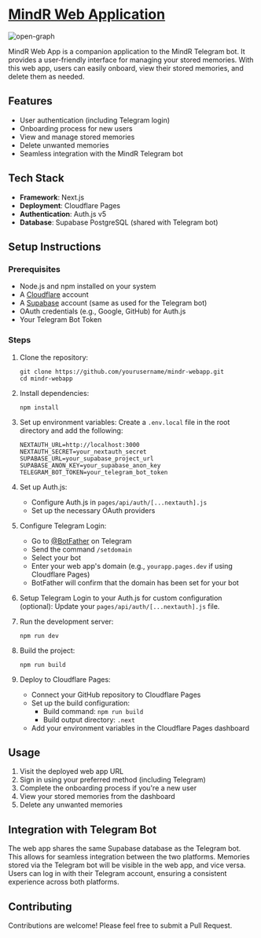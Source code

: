 # [MindR Web Application](https://mindr.live/)

![open-graph](https://github.com/user-attachments/assets/58aca34f-9cfd-48c0-a0d0-acfd6973f13d)

MindR Web App is a companion application to the MindR Telegram bot. It provides a user-friendly interface for managing your stored memories. With this web app, users can easily onboard, view their stored memories, and delete them as needed.

## Features

- User authentication (including Telegram login)
- Onboarding process for new users
- View and manage stored memories
- Delete unwanted memories
- Seamless integration with the MindR Telegram bot

## Tech Stack

- **Framework**: Next.js
- **Deployment**: Cloudflare Pages
- **Authentication**: Auth.js v5
- **Database**: Supabase PostgreSQL (shared with Telegram bot)

## Setup Instructions

### Prerequisites

- Node.js and npm installed on your system
- A [Cloudflare](https://www.cloudflare.com/) account
- A [Supabase](https://supabase.com/) account (same as used for the Telegram bot)
- OAuth credentials (e.g., Google, GitHub) for Auth.js
- Your Telegram Bot Token

### Steps

1. Clone the repository:
   ```
   git clone https://github.com/yourusername/mindr-webapp.git
   cd mindr-webapp
   ```

2. Install dependencies:
   ```
   npm install
   ```

3. Set up environment variables:
   Create a `.env.local` file in the root directory and add the following:
   ```
   NEXTAUTH_URL=http://localhost:3000
   NEXTAUTH_SECRET=your_nextauth_secret
   SUPABASE_URL=your_supabase_project_url
   SUPABASE_ANON_KEY=your_supabase_anon_key
   TELEGRAM_BOT_TOKEN=your_telegram_bot_token

   ```

4. Set up Auth.js:
   - Configure Auth.js in `pages/api/auth/[...nextauth].js`
   - Set up the necessary OAuth providers

5. Configure Telegram Login:
   - Go to [@BotFather](https://t.me/BotFather) on Telegram
   - Send the command `/setdomain`
   - Select your bot
   - Enter your web app's domain (e.g., `yourapp.pages.dev` if using Cloudflare Pages)
   - BotFather will confirm that the domain has been set for your bot

6. Setup Telegram Login to your Auth.js  for custom configuration (optional):
   Update your `pages/api/auth/[...nextauth].js` file.

7. Run the development server:
   ```
   npm run dev
   ```

8. Build the project:
   ```
   npm run build
   ```

9. Deploy to Cloudflare Pages:
   - Connect your GitHub repository to Cloudflare Pages
   - Set up the build configuration:
     - Build command: `npm run build`
     - Build output directory: `.next`
   - Add your environment variables in the Cloudflare Pages dashboard

## Usage

1. Visit the deployed web app URL
2. Sign in using your preferred method (including Telegram)
3. Complete the onboarding process if you're a new user
4. View your stored memories from the dashboard
5. Delete any unwanted memories

## Integration with Telegram Bot

The web app shares the same Supabase database as the Telegram bot. This allows for seamless integration between the two platforms. Memories stored via the Telegram bot will be visible in the web app, and vice versa. Users can log in with their Telegram account, ensuring a consistent experience across both platforms.

## Contributing

Contributions are welcome! Please feel free to submit a Pull Request.

